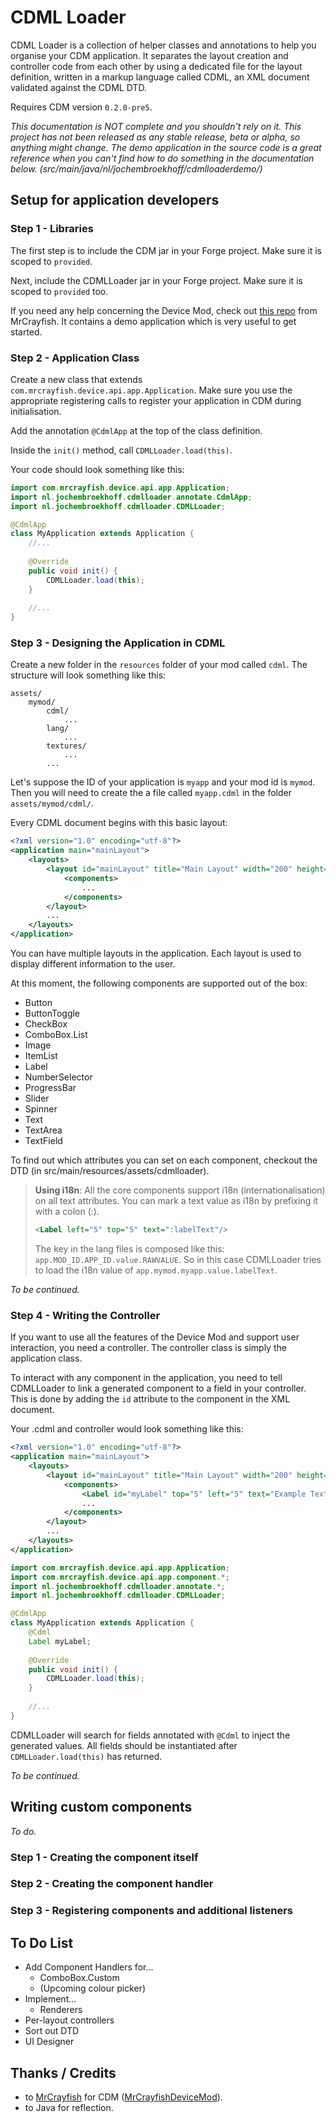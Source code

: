 # CDML Loader

CDML Loader is a collection of helper classes and annotations to help you organise your CDM application.
It separates the layout creation and controller code from each other by using a dedicated file for
the layout definition, written in a markup language called CDML, an XML document validated against the CDML DTD.

Requires CDM version `0.2.0-pre5`.

*This documentation is NOT complete and you shouldn't rely on it. This project has not been released as
any stable release, beta or alpha, so anything might change. The demo application in the source code is a great reference
when you can't find how to do something in the documentation below. (src/main/java/nl/jochembroekhoff/cdmlloaderdemo/)*  

## Setup for application developers

### Step 1 - Libraries
The first step is to include the CDM jar in your Forge project.
Make sure it is scoped to `provided`.

Next, include the CDMLLoader jar in your Forge project.
Make sure it is scoped to `provided` too.

If you need any help concerning the Device Mod, check out [this repo](https://github.com/MrCrayfish/DeviceAPITutorial) from MrCrayfish.
It contains a demo application which is very useful to get started.

### Step 2 - Application Class

Create a new class that extends `com.mrcrayfish.device.api.app.Application`.
Make sure you use the appropriate registering calls to register your application in CDM during initialisation.

Add the annotation `@CdmlApp` at the top of the class definition.

Inside the `init()` method, call `CDMLLoader.load(this)`.

Your code should look something like this:
```java
import com.mrcrayfish.device.api.app.Application;
import nl.jochembroekhoff.cdmlloader.annotate.CdmlApp;
import nl.jochembroekhoff.cdmlloader.CDMLLoader;

@CdmlApp
class MyApplication extends Application {
    //...
    
    @Override
    public void init() {
        CDMLLoader.load(this);
    }
    
    //...
}
``` 

### Step 3 - Designing the Application in CDML
Create a new folder in the `resources` folder of your mod called `cdml`. The structure will look something like this:
```
assets/
    mymod/
        cdml/
            ...
        lang/
            ...
        textures/
            ...
        ...
``` 
Let's suppose the ID of your application is `myapp` and your mod id is `mymod`.
Then you will need to create the a file called `myapp.cdml` in the folder `assets/mymod/cdml/`.

Every CDML document begins with this basic layout:
```xml
<?xml version="1.0" encoding="utf-8"?>
<application main="mainLayout">
    <layouts>
        <layout id="mainLayout" title="Main Layout" width="200" height="100">
            <components>
                ...
            </components>
        </layout>
        ...
    </layouts>
</application>
```

You can have multiple layouts in the application. Each layout is used to display different information to the user.

At this moment, the following components are supported out of the box:
- Button
- ButtonToggle
- CheckBox
- ComboBox.List
- Image
- ItemList
- Label
- NumberSelector
- ProgressBar
- Slider
- Spinner
- Text
- TextArea
- TextField

To find out which attributes you can set on each component, checkout the DTD (in src/main/resources/assets/cdmlloader).

> **Using i18n**: All the core components support i18n (internationalisation) on all text attributes.
> You can mark a text value as i18n by prefixing it with a colon (:).
> ```xml
> <Label left="5" top="5" text=":labelText"/>
> ``` 
> The key in the lang files is composed like this: `app.MOD_ID.APP_ID.value.RAWVALUE`.
> So in this case CDMLLoader tries to load the i18n value of `app.mymod.myapp.value.labelText`.

_To be continued._

### Step 4 - Writing the Controller
If you want to use all the features of the Device Mod and support user interaction, you need a controller.
The controller class is simply the application class.

To interact with any component in the application, you need to tell CDMLLoader to link a generated component
to a field in your controller. This is done by adding the `id` attribute to the component in the XML document.

Your .cdml and controller would look something like this:

```xml
<?xml version="1.0" encoding="utf-8"?>
<application main="mainLayout">
    <layouts>
        <layout id="mainLayout" title="Main Layout" width="200" height="100">
            <components>
                <Label id="myLabel" top="5" left="5" text="Example Text"/>
                ...
            </components>
        </layout>
        ...
    </layouts>
</application>
``` 
```java
import com.mrcrayfish.device.api.app.Application;
import com.mrcrayfish.device.api.app.component.*;
import nl.jochembroekhoff.cdmlloader.annotate.*;
import nl.jochembroekhoff.cdmlloader.CDMLLoader;

@CdmlApp
class MyApplication extends Application {
    @Cdml
    Label myLabel;
    
    @Override
    public void init() {
        CDMLLoader.load(this);
    }
    
    //...
}
```

CDMLLoader will search for fields annotated with `@Cdml` to inject the generated values.
All fields should be instantiated after `CDMLLoader.load(this)` has returned.

_To be continued._

## Writing custom components
_To do._

### Step 1 - Creating the component itself

### Step 2 - Creating the component handler

### Step 3 - Registering components and additional listeners

## To Do List
- Add Component Handlers for...
    - ComboBox.Custom
    - (Upcoming colour picker)
- Implement...
    - Renderers
- Per-layout controllers
- Sort out DTD
- UI Designer

## Thanks / Credits

* to [MrCrayfish](https://github.com/MrCrayfish) for CDM ([MrCrayfishDeviceMod](https://github.com/MrCrayfish/MrCrayfishDeviceMod)).
* to Java for reflection.
